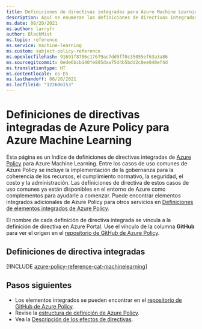 ```yaml
---
title: Definiciones de directivas integradas para Azure Machine Learning
description: Aquí se enumeran las definiciones de directivas integradas de Azure Policy para Azure Machine Learning. Estas definiciones de directivas integradas proporcionan enfoques comunes para administrar los recursos de Azure.
ms.date: 08/20/2021
ms.author: larryfr
author: BlackMist
ms.topic: reference
ms.service: machine-learning
ms.custom: subject-policy-reference
ms.openlocfilehash: 91691f8706c17679ac7dd9ff0c35055ef63a3a86
ms.sourcegitcommit: 0ede6bcb140fe805daa75d4b5bdd2c0ee040ef4d
ms.translationtype: HT
ms.contentlocale: es-ES
ms.lasthandoff: 08/20/2021
ms.locfileid: "122606153"
---
```

# <a name="azure-policy-built-in-policy-definitions-for-azure-machine-learning"></a>Definiciones de directivas integradas de Azure Policy para Azure Machine Learning

Esta página es un índice de definiciones de directivas integradas de [Azure Policy](../governance/policy/overview.md) para Azure Machine Learning. Entre los casos de uso comunes de Azure Policy se incluye la implementación de la gobernanza para la coherencia de los recursos, el cumplimiento normativo, la seguridad, el costo y la administración. Las definiciones de directiva de estos casos de uso comunes ya están disponibles en el entorno de Azure como complementos para ayudarle a comenzar. Puede encontrar elementos integrados adicionales de Azure Policy para otros servicios en [Definiciones de elementos integrados de Azure Policy](../governance/policy/samples/built-in-policies.md).

El nombre de cada definición de directiva integrada se vincula a la definición de directiva en Azure Portal. Use el vínculo de la columna **GitHub** para ver el origen en el [repositorio de GitHub de Azure Policy](https://github.com/Azure/azure-policy).

## <a name="built-in-policy-definitions"></a>Definiciones de directiva integradas

[!INCLUDE [azure-policy-reference-cat-machinelearning](../../includes/policy/reference/bycat/policies-machine-learning.md)]

## <a name="next-steps"></a>Pasos siguientes

- Los elementos integrados se pueden encontrar en el [repositorio de GitHub de Azure Policy](https://github.com/Azure/azure-policy).
- Revise la [estructura de definición de Azure Policy](../governance/policy/concepts/definition-structure.md).
- Vea la [Descripción de los efectos de directivas](../governance/policy/concepts/effects.md).
